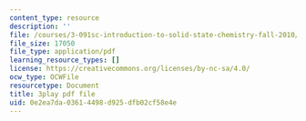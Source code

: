 ```yaml
---
content_type: resource
description: ''
file: /courses/3-091sc-introduction-to-solid-state-chemistry-fall-2010/0e2ea7da03614498d925dfb02cf58e4e_StY_01uUFSY.pdf
file_size: 17050
file_type: application/pdf
learning_resource_types: []
license: https://creativecommons.org/licenses/by-nc-sa/4.0/
ocw_type: OCWFile
resourcetype: Document
title: 3play pdf file
uid: 0e2ea7da-0361-4498-d925-dfb02cf58e4e
---
```

